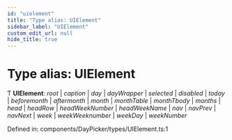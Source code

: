 ```yaml
---
id: "uielement"
title: "Type alias: UIElement"
sidebar_label: "UIElement"
custom_edit_url: null
hide_title: true
---
```


# Type alias: UIElement

Ƭ **UIElement**: *root* \| *caption* \| *day* \| *dayWrapper* \| *selected* \| *disabled* \| *today* \| *beforemonth* \| *aftermonth* \| *month* \| *monthTable* \| *monthTbody* \| *months* \| *head* \| *headRow* \| *headWeekNumber* \| *headWeekName* \| *nav* \| *navPrev* \| *navNext* \| *week* \| *weekWeeknumber* \| *weekDay* \| *weekNumber*

Defined in: components/DayPicker/types/UIElement.ts:1
